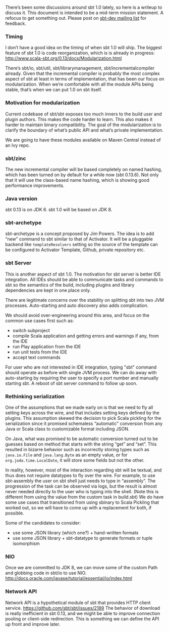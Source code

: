 There’s been some discussions around sbt 1.0 lately, so here is a writeup to discuss it. This document is intended to be a mid-term mission statement. A refocus to get something out. Please post on [sbt-dev mailing list](https://groups.google.com/d/msg/sbt-dev/PoR7n1ZV_i4/L-Jg6AAABwAJ) for feedback.

### Timing

I don’t have a good idea on the timing of when sbt 1.0 will ship.
The biggest feature of sbt 1.0 is code reorganization, which is is already in progress:
http://www.scala-sbt.org/0.13/docs/Modularization.html

There’s sbt/io, sbt/util, sbt/librarymanagement, sbt/incrementalcompiler already. Given that the incremental compiler is probably the most complex aspect of sbt at least in terms of implementation, that has been our focus on modularization. When we’re comfortable with all the module APIs being stable, that’s when we can put 1.0 on sbt itself.

### Motivation for modularization

Current codebase of sbt/sbt exposes too much inners to the build user and plugin authors. This makes the code harder to learn. This also makes it harder to maintain binary compatibility.
The goal of the modularization is to clarify the boundary of what’s public API and what’s private implementation.

We are going to have these modules available on Maven Central instead of an Ivy repo.

### sbt/zinc

The new incremental compiler will be based completely on named hashing, which has been turned on by default for a while now (sbt 0.13.6). Not only that it will use the class-based name hashing, which is showing good performance improvements.

### Java version

sbt 0.13 is on JDK 6. sbt 1.0 will be based on JDK 8.


### sbt-archetype

sbt-archetype is a concept proposed by Jim Powers. The idea is to add “new” command to sbt similar to that of Activator. It will be a pluggable backend like `templateResolvers` setting so the source of the template can be configured to Activator Template, Github, private repository etc.

### sbt Server

This is another aspect of sbt 1.0. The motivation for sbt server is better IDE integration. All IDEs should be able to communicate tasks and commands to sbt so the semantics of the build, including plugins and library dependencies are kept in one place only.

There are legitimate concerns over the stability on splitting sbt into two JVM processes. Auto-starting and auto discovery also adds complication.

We should avoid over-engineering around this area, and focus on the common use cases first such as:

- switch subproject
- compile Scala application and getting errors and warnings if any, from the IDE
- run Play application from the IDE
- run unit tests from the IDE
- accept text commands

For user who are not interested in IDE integration, typing "sbt" command should operate as before with single JVM process. We can do away with auto-starting by requiring the user to specify a port number and manually starting sbt. A reboot of sbt server command to follow up soon.

### Rethinking serialization

One of the assumptions that we made early on is that we need to fly all setting keys across the wire, and that includes setting keys defined by the plugins. This assumption skewed the decision to pick Scala pickling for the serialization since it promised schemaless “automatic” conversion from any Java or Scala class to customizable format including JSON. 

On Java, what was promised to be automatic conversion turned out to be guesses based on method that starts with the string “get” and “set”. This resulted in bizarre behavior such as incorrectly storing types such as `java.io.File` and `java.lang.Byte` as an empty value, or for `org.joda.time.LocalDate`, it will store some fields but not the other.

In reality, however, most of the interaction regarding sbt will be textual, and thus does not require datatypes to fly over the wire. For example, to use sbt-assembly the user on sbt shell just needs to type in “assembly”. The progression of the task can be observed via logs, but the result is almost never needed directly to the user who is typing into the shell. (Note this is different from using the value from the custom task in build.sbt)
We do have some use cases that transitioned from using sbinary to Scala Pickling that worked out, so we will have to come up with a replacement for both, if possible.

Some of the candidates to consider:

- use some JSON library (which one?) + hand-written formats
- use some JSON library + sbt-datatype to generate formats or tuple isomorphism

### NIO

Once we are committed to JDK 8, we can move some of the custom Path and globbing code in sbt/io to use NIO. http://docs.oracle.com/javase/tutorial/essential/io/index.html 

### Network API

Network API is a hypothetical module of sbt that provides HTTP client service. https://github.com/sbt/sbt/issues/2189
The behavior of download is really inefficient in sbt 0.13, and we might be able to improve connection pooling or client-side redirection.
This is something we can define the API up front and improve later.

